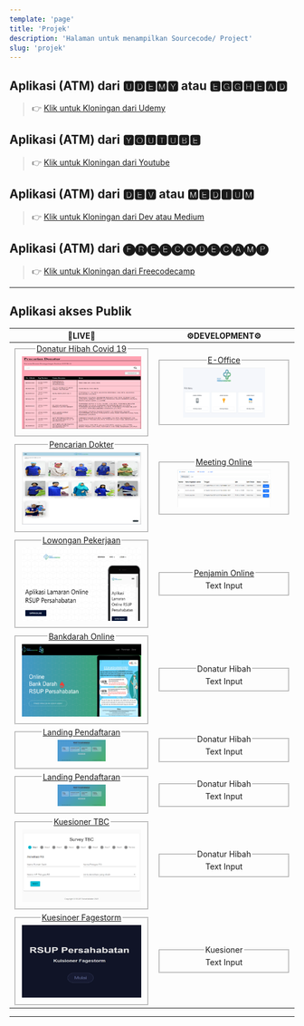 ```yaml
---
template: 'page'
title: 'Projek'
description: 'Halaman untuk menampilkan Sourcecode/ Project'
slug: 'projek'
---
```


## Aplikasi (ATM) dari 🆄🅳🅴🅼🆈 atau 🅴🅶🅶🅷🅴🅰🅳

> 👉 [Klik untuk Kloningan dari Udemy](project-kloningan-dengan-reactjs-dari-udemy-egghead)

## Aplikasi (ATM) dari 🆈🅾🆄🆃🆄🅱🅴 

> 👉 [Klik untuk Kloningan dari Youtube](project-kloningan-dari-youtube)

## Aplikasi (ATM) dari 🅳🅴🆅 atau 🅼🅴🅳🅸🆄🅼

> 👉 [Klik untuk Kloningan dari Dev atau Medium](project-kloningan-dari-dev-atau-medium)

## Aplikasi (ATM) dari 🅕🅡🅔🅔🅒🅞🅓🅔🅒🅐🅜🅟

> 👉 [Klik untuk Kloningan dari Freecodecamp](project-kloningan-dari-freecodecamp)

---

## Aplikasi akses Publik


| <center>🚀LIVE🚀</center> | <center>⚙️DEVELOPMENT⚙️</center> |
| :---: | :---: |
|<fieldset><legend>[Donatur Hibah Covid 19](https://hibahcovid19.netlify.app/)</legend>![Pencarian Donatur](../images/pencarian-donatur.png)</fieldset>|<fieldset><legend>[E-Office](https://surat.rsuppersahabatan.co.id/)</legend><label for="E Office"><img src="../images/e-office.png" alt="pencarian donatur" width="70%" height="70%" /></label></fieldset>|
|<fieldset><legend>[Pencarian Dokter](https://dokter.rsuppersahabatan.co.id/)</legend>![Pencarian Dokter](../images/pencarian-dokter.png)</fieldset>|<fieldset><legend>[Meeting Online](https://zoom.rsuppersahabatan.co.id/)</legend><label for="text3"><img src="../images/zoom-online.png" alt="pencarian dokter" width="80%" height="80%" /></label></fieldset>|
|<fieldset><legend>[Lowongan Pekerjaan](https://lowongan.rsuppersahabatan.co.id/)</legend>![Lowongan Online](../images/lowongan-online.png)</fieldset>|<fieldset><legend>[Penjamin Online](https://penjamin.rsuppersahabatan.co.id/)</legend><label for="text3">Text Input</label></fieldset>|
|<fieldset><legend>[Bankdarah Online](https://bankdarah.rsuppersahabatan.co.id/)</legend>![Bankdarah Online](../images/bankdarah-online.png)</fieldset>|<fieldset><legend>Donatur Hibah</legend><label for="text3">Text Input</label></fieldset>|
|<fieldset><legend>[Landing Pendaftaran](https://pendaftaran.rsuppersahabatan.co.id/)</legend><label for="Landing Pendaftaran"><img src="../images/pendaftaran-landing.png" alt="pencarian dokter" width="40%" height="40%" /></label></fieldset>|<fieldset><legend>Donatur Hibah</legend><label for="text3">Text Input</label></fieldset>|
|<fieldset><legend>[Landing Pendaftaran](https://pendaftaran.rsuppersahabatan.co.id/)</legend><label for="Landing Pendaftaran"><img src="../images/pendaftaran-landing.png" alt="pencarian dokter" width="40%" height="40%" /></label></fieldset>|<fieldset><legend>Donatur Hibah</legend><label for="text3">Text Input</label></fieldset>|
|<fieldset><legend>[Kuesioner TBC](https://survey-tbc.netlify.app/)</legend>![Fagestorm](../images/survei-tbc.png)</fieldset>|<fieldset><legend>Donatur Hibah</legend><label for="text3">Text Input</label></fieldset>|
|<fieldset><legend>[Kuesinoer Fagestorm	](https://fagestorm.netlify.app/)</legend>![Fagestorm](../images/fagestorm.png)</fieldset>|<fieldset><legend>Kuesioner</legend><label for="text3">Text Input</label></fieldset>|

---
